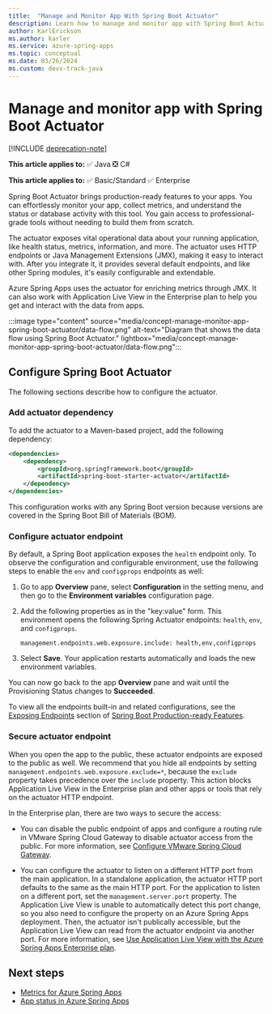```yaml
---
title:  "Manage and Monitor App With Spring Boot Actuator"
description: Learn how to manage and monitor app with Spring Boot Actuator.
author: KarlErickson
ms.author: karler
ms.service: azure-spring-apps
ms.topic: conceptual
ms.date: 03/26/2024
ms.custom: devx-track-java
---
```


# Manage and monitor app with Spring Boot Actuator

[!INCLUDE [deprecation-note](../includes/deprecation-note.md)]

**This article applies to:** ✅ Java ❎ C#

**This article applies to:** ✅ Basic/Standard ✅ Enterprise

Spring Boot Actuator brings production-ready features to your apps. You can effortlessly monitor your app, collect metrics, and understand the status or database activity with this tool. You gain access to professional-grade tools without needing to build them from scratch.

The actuator exposes vital operational data about your running application, like health status, metrics, information, and more. The actuator uses HTTP endpoints or Java Management Extensions (JMX), making it easy to interact with. After you integrate it, it provides several default endpoints, and like other Spring modules, it's easily configurable and extendable.

Azure Spring Apps uses the actuator for enriching metrics through JMX. It can also work with Application Live View in the Enterprise plan to help you get and interact with the data from apps.

:::image type="content" source="media/concept-manage-monitor-app-spring-boot-actuator/data-flow.png" alt-text="Diagram that shows the data flow using Spring Boot Actuator." lightbox="media/concept-manage-monitor-app-spring-boot-actuator/data-flow.png":::

## Configure Spring Boot Actuator

The following sections describe how to configure the actuator.

### Add actuator dependency

To add the actuator to a Maven-based project, add the following dependency:

```xml
<dependencies>
    <dependency>
        <groupId>org.springframework.boot</groupId>
        <artifactId>spring-boot-starter-actuator</artifactId>
    </dependency>
</dependencies>
```

This configuration works with any Spring Boot version because versions are covered in the Spring Boot Bill of Materials (BOM).

### Configure actuator endpoint

By default, a Spring Boot application exposes the `health` endpoint only. To observe the configuration and configurable environment, use the following steps to enable the `env` and `configprops` endpoints as well:

1. Go to app **Overview** pane, select **Configuration** in the setting menu, and then go to the **Environment variables** configuration page.
1. Add the following properties as in the "key:value" form. This environment opens the following Spring Actuator endpoints: `health`, `env`, and `configprops`.

   ```properties
   management.endpoints.web.exposure.include: health,env,configprops
   ```

1. Select **Save**. Your application restarts automatically and loads the new environment variables.

You can now go back to the app **Overview** pane and wait until the Provisioning Status changes to **Succeeded**.

To view all the endpoints built-in and related configurations, see the [Exposing Endpoints](https://docs.spring.io/spring-boot/docs/current/reference/html/production-ready-features.html#production-ready-endpoints-exposing-endpoints) section of [Spring Boot Production-ready Features](https://docs.spring.io/spring-boot/docs/current/reference/html/actuator.html).

### Secure actuator endpoint

When you open the app to the public, these actuator endpoints are exposed to the public as well. We recommend that you hide all endpoints by setting `management.endpoints.web.exposure.exclude=*`, because the `exclude` property takes precedence over the `include` property. This action blocks Application Live View in the Enterprise plan and other apps or tools that rely on the actuator HTTP endpoint.

In the Enterprise plan, there are two ways to secure the access:

- You can disable the public endpoint of apps and configure a routing rule in VMware Spring Cloud Gateway to disable actuator access from the public. For more information, see [Configure VMware Spring Cloud Gateway](../enterprise/how-to-configure-enterprise-spring-cloud-gateway.md).

- You can configure the actuator to listen on a different HTTP port from the main application. In a standalone application, the actuator HTTP port defaults to the same as the main HTTP port. For the application to listen on a different port, set the `management.server.port` property. The Application Live View is unable to automatically detect this port change, so you also need to configure the property on an Azure Spring Apps deployment. Then, the actuator isn't publically accessible, but the Application Live View can read from the actuator endpoint via another port. For more information, see [Use Application Live View with the Azure Spring Apps Enterprise plan](../enterprise/how-to-use-application-live-view.md).

## Next steps

- [Metrics for Azure Spring Apps](./concept-metrics.md)
- [App status in Azure Spring Apps](./concept-app-status.md)
